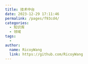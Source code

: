 ```yaml
---
title: 技术中台
date: 2023-12-29 17:11:46
permalink: /pages/f93cd4/
categories:
  - 知识库
  - 领域
tags:
  - 
author: 
  name: RicoyWang
  link: https://github.com/RicoyWang
---
```

